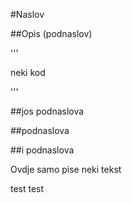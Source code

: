 #Naslov

##Opis (podnaslov)

'''

neki kod


'''

##jos podnaslova

##podnaslova

##i podnaslova

Ovdje samo pise neki tekst

test test
